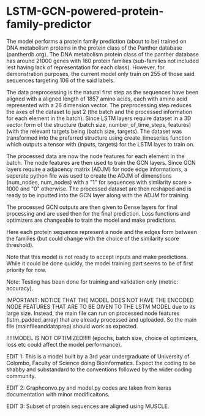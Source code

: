 # LSTM-GCN-powered-protein-family-predictor

The model performs a protein family prediction (about to be) trained on DNA metabolism proteins in the protein class of the Panther database (pantherdb.org). The DNA metabolism protein class of the panther database has around 21000 genes with 160 protein families (sub-families not included lest having lack of representation for each class). However, for demonstration purposes, the current model only train on 255 of those said sequences targeting 106 of the said labels.

The data preprocessing is the natural first step as the sequences have been aligned with a aligned length of 1857 amino acids, each with amino acid represented with a 26 dimension vector. The preprocessing step reduces the axes of the dataset to just 2 (the batch and the processed information for each element in the batch). Since LSTM layers require dataset in a 3D vector form of the structure (batch size, number_of_time_steps, features) (with the relevant targets being (batch size, targets). The dataset was transformed into the preferred structure using create_timeseries function which outputs a tensor with (inputs, targets) for the LSTM layer to train on.

The processed data are now the node features for each element in the batch. The node features are then used to train the GCN layers. Since GCN layers require a adjacency matrix (ADJM) for node edge informations, a seperate python file was used to create the ADJM of dimenstions (num_nodes, num_nodes) with a "1" for sequences with similarity score > 1000 and "0" otherwise. The processed dataset are then reshaped and is ready to be inputted into the GCN layer along with the ADJM for training.

The processed GCN outputs are then given to Dense layers for final processing and are used then for the final prediction. Loss functions and optimizers are changeable to train the model and make predictions. 

Here each protein sequence represent a node and the edges form between the families (but could change with the choice of the similarity score threshold).

Note that this model is not ready to accept inputs and make predictions. While it could be done quickly, the model training part seems to be of first priority for now.

Note: Testing has been done for training and validation only (metric: accuracy).

IMPORTANT: NOTICE THAT THE MODEL DOES NOT HAVE THE ENCODED NODE FEATURES THAT ARE TO BE GIVEN TO THE LSTM MODEL due to its large size. Instead, the main file can run on processed node features (lstm_padded_array) that are already processed and uploaded. So the main file (mainfileanddataprep) should work as expected.

!!!!!MODEL IS NOT OPTIMIZED!!!!! (epochs, batch size, choice of optimizers, loss etc could affect the model performance).

EDIT 1: This is a model built by a 3rd year undergraduate of University of Colombo, Faculty of Science doing Bioinformatics. Expect the coding to be shabby and substandard to the conventions followed by the wider coding community.

EDIT 2: Graphconvo.py and model.py codes are taken from keras documentation with minor modificaitons.

EDIT 3: Subset of protein sequences are aligned using MUSCLE.


